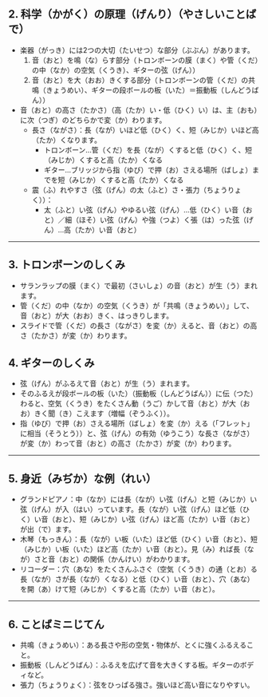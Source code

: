 

## 2. 科学（かがく）の原理（げんり）（やさしいことばで）
- 楽器（がっき）には2つの大切（たいせつ）な部分（ぶぶん）があります。
  1) 音（おと）を鳴（な）らす部分（トロンボーンの膜（まく）や管（くだ）の中（なか）の空気（くうき）、ギターの弦（げん））
  2) 音（おと）を大（おお）きくする部分（トロンボーンの管（くだ）の共鳴（きょうめい）、ギターの段ボールの板（いた）＝振動板（しんどうばん））
- 音（おと）の高さ（たかさ）（高（たか）い・低（ひく）い）は、主（おも）に次（つぎ）のどちらかで変（か）わります。
  - 長さ（ながさ）：長（なが）いほど低（ひく）く、短（みじか）いほど高（たか）くなります。
    - トロンボーン…管（くだ）を長（なが）くすると低（ひく）く、短（みじか）くすると高（たか）くなる
    - ギター…ブリッジから指（ゆび）で押（お）さえる場所（ばしょ）までを短（みじか）くすると高（たか）くなる
  - 震（ふ）れやすさ（弦（げん）の太（ふと）さ・張力（ちょうりょく））：
    - 太（ふと）い弦（げん）やゆるい弦（げん）…低（ひく）い音（おと）／細（ほそ）い弦（げん）や強（つよ）く張（は）った弦（げん）…高（たか）い音（おと）

---

## 3. トロンボーンのしくみ
- サランラップの膜（まく）で最初（さいしょ）の音（おと）が生（う）まれます。
- 管（くだ）の中（なか）の空気（くうき）が「共鳴（きょうめい）」して、音（おと）が大（おお）きく、はっきりします。
- スライドで管（くだ）の長さ（ながさ）を変（か）えると、音（おと）の高さ（たかさ）が変（か）わります。

## 4. ギターのしくみ
- 弦（げん）がふるえて音（おと）が生（う）まれます。
- そのふるえが段ボールの板（いた）（振動板（しんどうばん））に伝（つた）わると、空気（くうき）をたくさん動（うご）かして音（おと）が大（おお）きく聞（き）こえます（増幅（ぞうふく））。
- 指（ゆび）で押（お）さえる場所（ばしょ）を変（か）える（「フレット」に相当（そうとう））と、弦（げん）の有効（ゆうこう）な長さ（ながさ）が変（か）わって音（おと）の高さ（たかさ）が変（か）わります。

---

## 5. 身近（みぢか）な例（れい）
- グランドピアノ：中（なか）には長（なが）い弦（げん）と短（みじか）い弦（げん）が入（はい）っています。長（なが）い弦（げん）ほど低（ひく）い音（おと）、短（みじか）い弦（げん）ほど高（たか）い音（おと）が出（で）ます。
- 木琴（もっきん）：長（なが）い板（いた）ほど低（ひく）い音（おと）、短（みじか）い板（いた）ほど高（たか）い音（おと）。見（み）れば長（なが）さと音（おと）の関係（かんけい）がわかります。
- リコーダー：穴（あな）をたくさんふさぐ（空気（くうき）の通（とお）る長（なが）さが長（なが）くなる）と低（ひく）い音（おと）、穴（あな）を開（あ）けて短（みじか）くすると高（たか）い音（おと）。

---

## 6. ことばミニじてん
- 共鳴（きょうめい）：ある長さや形の空気・物体が、とくに強くふるえること。
- 振動板（しんどうばん）：ふるえを広げて音を大きくする板。ギターのボディなど。
- 張力（ちょうりょく）：弦をひっぱる強さ。強いほど高い音になりやすい。